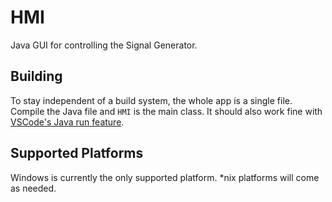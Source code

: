 # HMI

Java GUI for controlling the Signal Generator.

## Building
To stay independent of a build system, the whole app is a single file. Compile the Java file and `HMI` is the main class. It should also work fine with [VSCode's Java run feature](https://code.visualstudio.com/docs/java/java-debugging).

## Supported Platforms
Windows is currently the only supported platform. *nix platforms will come as needed.
